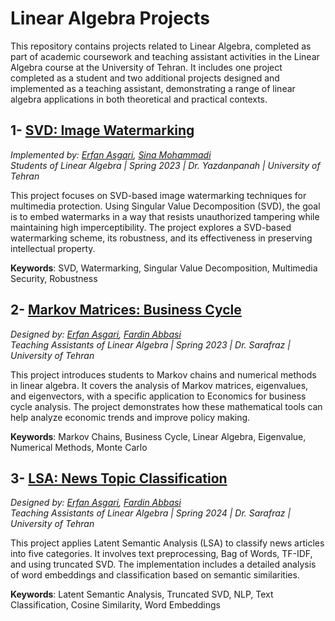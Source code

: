 # Linear Algebra Projects

This repository contains projects related to Linear Algebra, completed as part of academic coursework and teaching assistant activities in the Linear Algebra course at the University of Tehran. It includes one project completed as a student and two additional projects designed and implemented as a teaching assistant, demonstrating a range of linear algebra applications in both theoretical and practical contexts.


## 1- [SVD: Image Watermarking](https://github.com/erfanasgari21/SVD_Image_Watermarking)
   _Implemented by: [Erfan Asgari](https://github.com/erfanasgari21), [Sina Mohammadi](https://gist.github.com/smsina)_  
   _Students of Linear Algebra | Spring 2023 | Dr. Yazdanpanah | University of Tehran_

   This project focuses on SVD-based image watermarking techniques for multimedia protection. Using Singular Value Decomposition (SVD), the goal is to embed watermarks in a way that resists unauthorized tampering while maintaining high imperceptibility. The project explores a SVD-based watermarking scheme, its robustness, and its effectiveness in preserving intellectual property.

   **Keywords**: SVD, Watermarking, Singular Value Decomposition, Multimedia Security, Robustness
   

## 2- [Markov Matrices: Business Cycle](https://github.com/erfanasgari21/Markov_Matrices_Business_Cycle)
   _Designed by: [Erfan Asgari](https://github.com/erfanasgari21), [Fardin Abbasi](https://github.com/fardinabbasi)_  
   _Teaching Assistants of Linear Algebra | Spring 2023 | Dr. Sarafraz | University of Tehran_

   This project introduces students to Markov chains and numerical methods in linear algebra. It covers the analysis of Markov matrices, eigenvalues, and eigenvectors, with a specific application to Economics for business cycle analysis. The project demonstrates how these mathematical tools can help analyze economic trends and improve policy making.

   **Keywords**: Markov Chains, Business Cycle, Linear Algebra, Eigenvalue, Numerical Methods, Monte Carlo

## 3- [LSA: News Topic Classification](https://github.com/erfanasgari21/LSA_News_Classification)
   _Designed by: [Erfan Asgari](https://github.com/erfanasgari21), [Fardin Abbasi](https://github.com/fardinabbasi)_  
   _Teaching Assistants of Linear Algebra | Spring 2024 | Dr. Sarafraz | University of Tehran_

   This project applies Latent Semantic Analysis (LSA) to classify news articles into five categories. It involves text preprocessing, Bag of Words, TF-IDF, and using truncated SVD. The implementation includes a detailed analysis of word embeddings and classification based on semantic similarities.

   **Keywords**: Latent Semantic Analysis, Truncated SVD, NLP, Text Classification, Cosine Similarity, Word Embeddings

